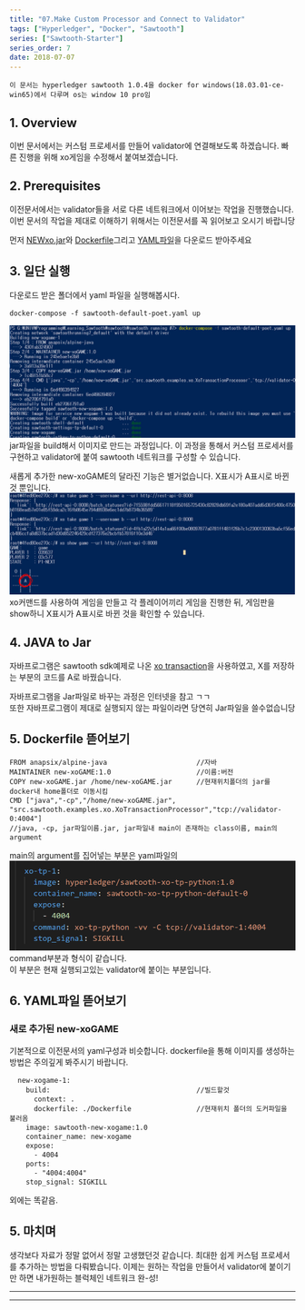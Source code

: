 ```yaml
---
title: "07.Make Custom Processor and Connect to Validator"
tags: ["Hyperledger", "Docker", "Sawtooth"]
series: ["Sawtooth-Starter"]
series_order: 7
date: 2018-07-07
---
```

`이 문서는 hyperledger sawtooth 1.0.4을 docker for windows(18.03.01-ce-win65)에서 다루며 os는 window 10 pro임`

## 1. Overview
이번 문서에서는 커스텀 프로세서를 만들어 validator에 연결해보도록 하겠습니다. 빠른 진행을 위해 xo게임을 수정해서 붙여보겠습니다.

## 2. Prerequisites

이전문서에서는 validator들을 서로 다른 네트워크에서 이어보는 작업을 진행했습니다. 이번 문서의 작업을 제대로 이해하기 위해서는 이전문서를 꼭 읽어보고 오시기 바랍니당

먼저 [NEWxo.jar](https://github.com/GRuuuuu/sawtooth-starter/blob/master/sawtooth/%2307%20making%20custom%20processor/new-xoGAME.jar)와 [Dockerfile](https://github.com/GRuuuuu/sawtooth-starter/blob/master/sawtooth/%2307%20making%20custom%20processor/Dockerfile)그리고 [YAML파일](https://github.com/GRuuuuu/sawtooth-starter/blob/master/sawtooth/%2307%20making%20custom%20processor/sawtooth-default-poet.yaml)을 다운로드 받아주세요


## 3. 일단 실행

다운로드 받은 폴더에서 yaml 파일을 실행해봅시다.
~~~
docker-compose -f sawtooth-default-poet.yaml up
~~~

![Alt text](https://raw.githubusercontent.com/GRuuuuu/sawtooth-starter/master/sawtooth/%2307%20making%20custom%20processor/img/1.PNG)  
jar파일을 build해서 이미지로 만드는 과정입니다. 이 과정을 통해서 커스텀 프로세서를 구현하고 validator에 붙여 sawtooth 네트워크를 구성할 수 있습니다.

새롭게 추가한 new-xoGAME의 달라진 기능은 별거없습니다. X표시가 A표시로 바뀐것 뿐입니다.  
![Alt text](https://raw.githubusercontent.com/GRuuuuu/sawtooth-starter/master/sawtooth/%2307%20making%20custom%20processor/img/2.PNG)  
xo커맨드를 사용하여 게임을 만들고 각 플레이어끼리 게임을 진행한 뒤, 게임판을 show하니 X표시가 A표시로 바뀐 것을 확인할 수 있습니다.


## 4. JAVA to Jar

자바프로그램은 sawtooth sdk예제로 나온 [xo transaction](https://github.com/GRuuuuu/sawtooth-starter/tree/master/sawtooth/%2303%20transaction%20processor%20tutorial/sawtooth/examples/xo)을 사용하였고, X를 저장하는 부분의 코드를 A로 바꿨습니다.  

자바프로그램을 Jar파일로 바꾸는 과정은 인터넷을 참고 ㄱㄱ  
또한 자바프로그램이 제대로 실행되지 않는 파일이라면 당연히 Jar파일을 쓸수없습니당

## 5. Dockerfile 뜯어보기

~~~
FROM anapsix/alpine-java                      //자바
MAINTAINER new-xoGAME:1.0                     //이름:버전
COPY new-xoGAME.jar /home/new-xoGAME.jar      //현재위치폴더의 jar를 docker내 home폴더로 이동시킴
CMD ["java","-cp","/home/new-xoGAME.jar", "src.sawtooth.examples.xo.XoTransactionProcessor","tcp://validator-0:4004"]
//java, -cp, jar파일이름.jar, jar파일내 main이 존재하는 class이름, main의 argument
~~~

main의 argument를 집어넣는 부분은 yaml파일의  
![Alt text](https://raw.githubusercontent.com/GRuuuuu/sawtooth-starter/master/sawtooth/%2307%20making%20custom%20processor/img/3.PNG)  
command부분과 형식이 같습니다.  
이 부분은 현재 실행되고있는 validator에 붙이는 부분입니다.

## 6. YAML파일 뜯어보기

### 새로 추가된 new-xoGAME
기본적으로 이전문서의 yaml구성과 비슷합니다. dockerfile을 통해 이미지를 생성하는 방법은 주의깊게 봐주시기 바랍니다.
~~~
  new-xogame-1:
    build:                                    //빌드할것
      context: .
      dockerfile: ./Dockerfile                //현재위치 폴더의 도커파일을 불러옴
    image: sawtooth-new-xogame:1.0
    container_name: new-xogame
    expose:
      - 4004
    ports:
      - "4004:4004"
    stop_signal: SIGKILL
~~~
외에는 똑같음.

## 5. 마치며

생각보다 자료가 정말 없어서 정말 고생했던것 같습니다. 최대한 쉽게 커스텀 프로세서를 추가하는 방법을 다뤄봤습니다. 이제는 원하는 작업을 만들어서 validator에 붙이기만 하면 내가원하는 블럭체인 네트워크 완-성!

---

---
